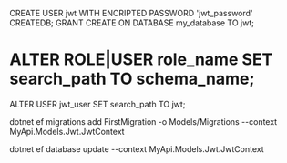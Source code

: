 


CREATE USER jwt WITH ENCRIPTED PASSWORD 'jwt_password' CREATEDB;
GRANT CREATE ON DATABASE my_database TO jwt;

# ALTER ROLE|USER role_name SET search_path TO schema_name;

ALTER USER jwt_user SET search_path TO jwt;


dotnet ef migrations add FirstMigration -o Models/Migrations --context MyApi.Models.Jwt.JwtContext

dotnet ef database update  --context MyApi.Models.Jwt.JwtContext
